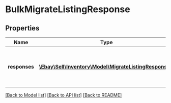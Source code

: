 # BulkMigrateListingResponse

## Properties
Name | Type | Description | Notes
------------ | ------------- | ------------- | -------------
**responses** | [**\Ebay\Sell\Inventory\Model\MigrateListingResponse[]**](MigrateListingResponse.md) | This is the base container of the response payload of the &lt;strong&gt;bulkMigrateListings&lt;/strong&gt; call. The results of each attempted listing migration is captured under this container. | [optional] 

[[Back to Model list]](../../README.md#documentation-for-models) [[Back to API list]](../../README.md#documentation-for-api-endpoints) [[Back to README]](../../README.md)

